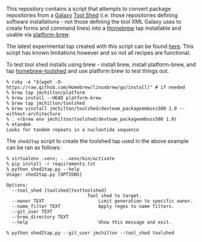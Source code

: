This repository contains a script that attempts to convert package
repositories from a [Galaxy][galaxy] [Tool Shed][toolshed] (i.e. those
repositories defining software installations - not those defining the
tool XML Galaxy uses to create forms and command lines) into a
[Homebrew][homebrew] tap installable and usable via
[platform-brew][platform-brew].

The latest experimental tap created with this script can be found
[here][homebrewshed]. This scirpt has known limitations however and so
not all recipes are functional.

To test tool shed installs using brew - install brew, install platform-brew, and tap [homebrew-toolshed][homebrewshed] and use platform brew to test things out.

    % ruby -e "$(wget -O- https://raw.github.com/Homebrew/linuxbrew/go/install)" # if needed
    % brew tap jmchilton/platform
    % brew install --HEAD platform-brew
    % brew tap jmchilton/toolshed
    % brew vinstall jmchilton/toolshed/devteam_packageemboss500 1.0 --without-architecture
    % . <(brew env jmchilton/toolshed/devteam_packageemboss500 1.0)
    % etandem 
    Looks for tandem repeats in a nucleotide sequence

The ``shed2tap`` script to create the toolshed tap used in the above
example can be ran as follows:

    % virtualenv .venv; . .venv/bin/activate
    % pip install -r requirements.txt
    % python shed2tap.py --help
    Usage: shed2tap.py [OPTIONS]

    Options:
      --tool_shed [toolshed|testtoolshed]
                                  Tool shed to target.
      --owner TEXT                    Limit generation to specific owner.
      --name_filter TEXT              Apply regex to name filters.
      --git_user TEXT
      --brew_directory TEXT
      --help                          Show this message and exit.
      
    % python shed2tap.py --git_user jmchilton --tool_shed toolshed


[galaxy]: http://galaxyproject.org/
[toolshed]: https://toolshed.g2.bx.psu.edu/
[homebrew]: http://brew.sh/
[platform-brew]: https://github.com/jmchilton/platform-brew
[homebrewshed]: https://github.com/jmchilton/homebrew-toolshed
